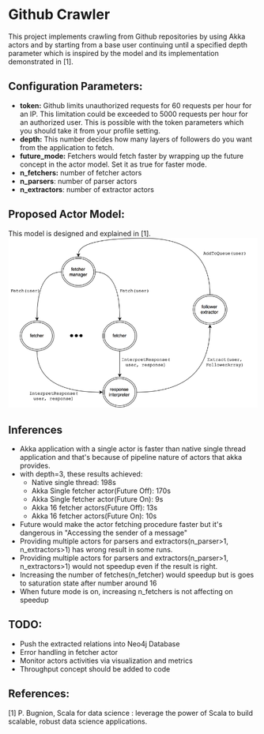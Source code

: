 # Github Crawler

This project implements crawling from Github repositories by using Akka actors and by starting from a base user continuing until a specified depth parameter which is inspired by the model and its implementation demonstrated in [1].

## Configuration Parameters:

- **token:** Github limits unauthorized requests for 60 requests per hour for an IP. This limitation could be exceeded to 5000 requests per hour for an authorized user. This is possible with the token parameters which you should take it from your profile setting.
- **depth:** This number decides how many layers of followers do you want from the application to fetch.
- **future_mode:** Fetchers would fetch faster by wrapping up the future concept in the actor model. Set it as true for faster mode.
- **n_fetchers:** number of fetcher actors
- **n_parsers**: number of parser actors
- **n_extractors**: number of extractor actors

## Proposed Actor Model:
This model is designed and explained in [1].
![](./actorModel.png)

## Inferences

* Akka application with a single actor is faster than native single thread application and that's because of pipeline nature of actors that akka provides.
* with depth=3, these results achieved:
   * Native single thread: 198s
   * Akka Single fetcher actor(Future Off): 170s
   * Akka Single fetcher actor(Future On): 9s
   * Akka 16 fetcher actors(Future Off): 13s
   * Akka 16 fetcher actors(Future On): 10s
* Future would make the actor fetching procedure faster but it's dangerous in "Accessing the sender of a message"
* Providing multiple actors for parsers and extractors(n_parser>1, n_extractors>1) has wrong result in some runs.
* Providing multiple actors for parsers and extractors(n_parser>1, n_extractors>1) would not speedup even if the result is right.
* Increasing the number of fetches(n_fetcher) would speedup but is goes to saturation state after number around 16
* When future mode is on, increasing n_fetchers is not affecting on speedup

## TODO:

* Push the extracted relations into Neo4j Database
* Error handling in fetcher actor
* Monitor actors activities via visualization and metrics
* Throughput concept should be added to code 

## References:
[1] P. Bugnion, Scala for data science : leverage the power of Scala to build scalable, robust data science applications.